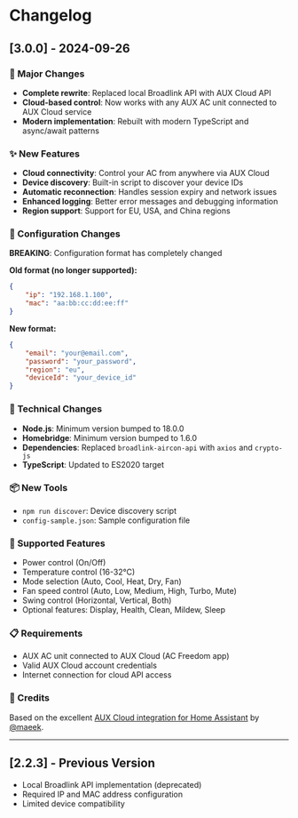 # Changelog

## [3.0.0] - 2024-09-26

### 🚀 Major Changes
- **Complete rewrite**: Replaced local Broadlink API with AUX Cloud API
- **Cloud-based control**: Now works with any AUX AC unit connected to AUX Cloud service
- **Modern implementation**: Rebuilt with modern TypeScript and async/await patterns

### ✨ New Features
- **Cloud connectivity**: Control your AC from anywhere via AUX Cloud
- **Device discovery**: Built-in script to discover your device IDs
- **Automatic reconnection**: Handles session expiry and network issues
- **Enhanced logging**: Better error messages and debugging information
- **Region support**: Support for EU, USA, and China regions

### 🔧 Configuration Changes
**BREAKING**: Configuration format has completely changed

**Old format (no longer supported):**
```json
{
    "ip": "192.168.1.100",
    "mac": "aa:bb:cc:dd:ee:ff"
}
```

**New format:**
```json
{
    "email": "your@email.com",
    "password": "your_password",
    "region": "eu",
    "deviceId": "your_device_id"
}
```

### 🔨 Technical Changes
- **Node.js**: Minimum version bumped to 18.0.0
- **Homebridge**: Minimum version bumped to 1.6.0
- **Dependencies**: Replaced `broadlink-aircon-api` with `axios` and `crypto-js`
- **TypeScript**: Updated to ES2020 target

### 📦 New Tools
- `npm run discover`: Device discovery script
- `config-sample.json`: Sample configuration file

### 🎯 Supported Features
- Power control (On/Off)
- Temperature control (16-32°C)
- Mode selection (Auto, Cool, Heat, Dry, Fan)
- Fan speed control (Auto, Low, Medium, High, Turbo, Mute)
- Swing control (Horizontal, Vertical, Both)
- Optional features: Display, Health, Clean, Mildew, Sleep

### 📋 Requirements
- AUX AC unit connected to AUX Cloud (AC Freedom app)
- Valid AUX Cloud account credentials
- Internet connection for cloud API access

### 🔗 Credits
Based on the excellent [AUX Cloud integration for Home Assistant](https://github.com/maeek/ha-aux-cloud) by [@maeek](https://github.com/maeek).

---

## [2.2.3] - Previous Version
- Local Broadlink API implementation (deprecated)
- Required IP and MAC address configuration
- Limited device compatibility